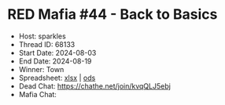 # RED Mafia #44 - Back to Basics

* Host: sparkles
* Thread ID: 68133
* Start Date: 2024-08-03
* End Date: 2024-08-19
* Winner: Town
* Spreadsheet: [xlsx](../../../../raw/main/red/44/spreadsheet.xlsx) | [ods](../../../../raw/main/red/44/spreadsheet.ods)
* Dead Chat: https://chathe.net/join/kvqQLJ5ebj
* Mafia Chat: 
